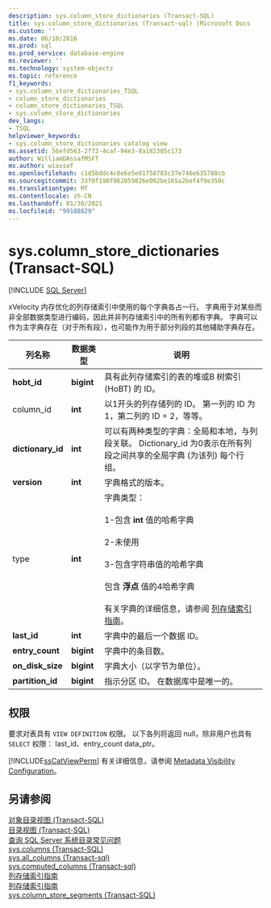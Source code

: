 ```yaml
---
description: sys.column_store_dictionaries (Transact-SQL)
title: sys.column_store_dictionaries (Transact-sql) |Microsoft Docs
ms.custom: ''
ms.date: 06/10/2016
ms.prod: sql
ms.prod_service: database-engine
ms.reviewer: ''
ms.technology: system-objects
ms.topic: reference
f1_keywords:
- sys.column_store_dictionaries_TSQL
- column_store_dictionaries
- column_store_dictionaries_TSQL
- sys.column_store_dictionaries
dev_langs:
- TSQL
helpviewer_keywords:
- sys.column_store_dictionaries catalog view
ms.assetid: 56efd563-2f72-4caf-94e3-8a182385c173
author: WilliamDAssafMSFT
ms.author: wiassaf
ms.openlocfilehash: c1d5bddc4c0e6e5e81758783c37e746e635788cb
ms.sourcegitcommit: 33f0f190f962059826e002be165a2bef4f9e350c
ms.translationtype: MT
ms.contentlocale: zh-CN
ms.lasthandoff: 01/30/2021
ms.locfileid: "99188829"
---
```

# <a name="syscolumn_store_dictionaries-transact-sql"></a>sys.column_store_dictionaries (Transact-SQL)
[!INCLUDE [SQL Server](../../includes/applies-to-version/sqlserver.md)]

  xVelocity 内存优化的列存储索引中使用的每个字典各占一行。 字典用于对某些而非全部数据类型进行编码，因此并非列存储索引中的所有列都有字典。 字典可以作为主字典存在（对于所有段），也可能作为用于部分列段的其他辅助字典存在。  
  
|列名称|数据类型|说明|  
|-----------------|---------------|-----------------|  
|**hobt_id**|**bigint**|具有此列存储索引的表的堆或B 树索引 (HoBT) 的 ID。|  
|column_id|**int**|以1开头的列存储列的 ID。 第一列的 ID 为1，第二列的 ID = 2，等等。|  
|**dictionary_id**|**int**|可以有两种类型的字典：全局和本地，与列段关联。 Dictionary_id 为0表示在所有列段之间共享的全局字典 (为该列) 每个行组。|  
|**version**|**int**|字典格式的版本。|  
|type |**int**|字典类型：<br /><br /> 1-包含 **int** 值的哈希字典<br /><br /> 2-未使用<br /><br /> 3-包含字符串值的哈希字典<br /><br /> 包含 **浮点** 值的4哈希字典<br /><br /> 有关字典的详细信息，请参阅 [列存储索引指南](~/relational-databases/indexes/columnstore-indexes-overview.md)。|  
|**last_id**|**int**|字典中的最后一个数据 ID。|  
|**entry_count**|**bigint**|字典中的条目数。|  
|**on_disk_size**|**bigint**|字典大小（以字节为单位）。|  
|**partition_id**|**bigint**|指示分区 ID。 在数据库中是唯一的。|  
  
## <a name="permissions"></a>权限  
要求对表具有 `VIEW DEFINITION` 权限。 以下各列将返回 null，除非用户也具有 `SELECT` 权限： last_id、entry_count data_ptr。  
  
 [!INCLUDE[ssCatViewPerm](../../includes/sscatviewperm-md.md)] 有关详细信息，请参阅 [Metadata Visibility Configuration](../../relational-databases/security/metadata-visibility-configuration.md)。  
  
## <a name="see-also"></a>另请参阅  
 [对象目录视图 (Transact-SQL)](../../relational-databases/system-catalog-views/object-catalog-views-transact-sql.md)   
 [目录视图 (Transact-SQL)](../../relational-databases/system-catalog-views/catalog-views-transact-sql.md)   
 [查询 SQL Server 系统目录常见问题](../../relational-databases/system-catalog-views/querying-the-sql-server-system-catalog-faq.md)   
 [sys.columns (Transact-SQL)](../../relational-databases/system-catalog-views/sys-columns-transact-sql.md)   
 [sys.all_columns &#40;Transact-sql&#41;](../../relational-databases/system-catalog-views/sys-all-columns-transact-sql.md)   
 [sys.computed_columns &#40;Transact-sql&#41;](../../relational-databases/system-catalog-views/sys-computed-columns-transact-sql.md)   
 [列存储索引指南](~/relational-databases/indexes/columnstore-indexes-overview.md)   
 [列存储索引指南](~/relational-databases/indexes/columnstore-indexes-overview.md)   
 [sys.column_store_segments (Transact-SQL)](../../relational-databases/system-catalog-views/sys-column-store-segments-transact-sql.md)  
  
  

